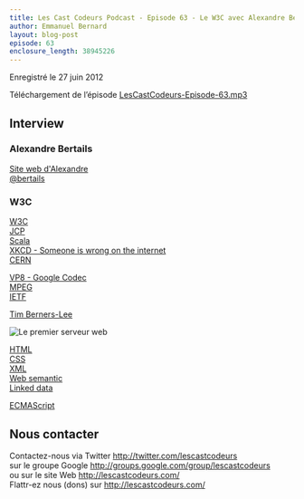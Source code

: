 ```yaml
---
title: Les Cast Codeurs Podcast - Episode 63 - Le W3C avec Alexandre Bertails
author: Emmanuel Bernard
layout: blog-post
episode: 63
enclosure_length: 38945226
---
```

Enregistré le 27 juin 2012

Téléchargement de l’épisode [LesCastCodeurs-Episode-63.mp3](http://traffic.libsyn.com/lescastcodeurs/LesCastCodeurs-Episode-63.mp3)

## Interview

### Alexandre Bertails

[Site web d'Alexandre](http://www.bertails.org)  
[@bertails](https://twitter.com/bertails/)

### W3C

[W3C](http://www.w3.org)  
[JCP](http://www.jcp.org)  
[Scala](http://www.scala-lang.org)  
[XKCD - Someone is wrong on the internet](http://xkcd.com/386/)  
[CERN](http://public.web.cern.ch/public/)  

[VP8 - Google Codec](http://en.wikipedia.org/wiki/VP8)  
[MPEG](http://en.wikipedia.org/wiki/Moving_Picture_Experts_Group)  
[IETF](http://www.ietf.org)

[Tim Berners-Lee](http://en.wikipedia.org/wiki/Tim_Berners-Lee)  

![Le premier serveur web](/images/blog/next-www.jpg)  

[HTML](http://www.w3.org/html/)  
[CSS](http://www.w3.org/Style/CSS/)  
[XML](http://www.w3.org/XML/)  
[Web semantic](http://www.w3.org/standards/semanticweb/)  
[Linked data](http://www.w3.org/standards/semanticweb/data)  

[ECMAScript](http://www.ecmascript.org)  

## Nous contacter

Contactez-nous via Twitter <http://twitter.com/lescastcodeurs>  
sur le groupe Google <http://groups.google.com/group/lescastcodeurs>  
ou sur le site Web <http://lescastcodeurs.com/>  
Flattr-ez nous (dons) sur <http://lescastcodeurs.com/>
